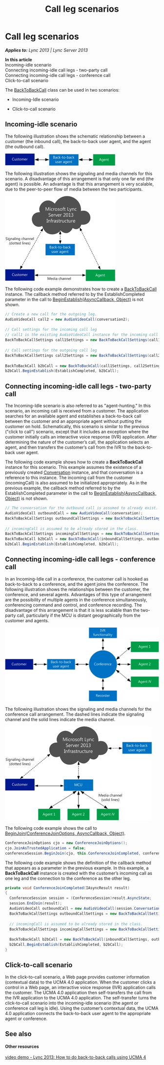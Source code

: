 ﻿---
title: Call leg scenarios
TOCTitle: Call leg scenarios
ms:assetid: f3eced9e-fb4e-4be8-8125-6cb46e164ca9
ms:mtpsurl: https://msdn.microsoft.com/en-us/library/Dn466021(v=office.15)
ms:contentKeyID: 57103008
ms.date: 07/25/2014
mtps_version: v=office.15
dev_langs:
- csharp
---

# Call leg scenarios


_**Applies to:** Lync 2013 | Lync Server 2013_

**In this article**  
Incoming-idle scenario  
Connecting incoming-idle call legs - two-party call  
Connecting incoming-idle call legs - conference call  
Click-to-call scenario  

The [BackToBackCall](https://msdn.microsoft.com/en-us/library/hh365598\(v=office.15\)) class can be used in two scenarios:

  - Incoming-Idle scenario

  - Click-to-call scenario

## Incoming-idle scenario

The following illustration shows the schematic relationship between a customer (the inbound call), the back-to-back user agent, and the agent (the outbound call).

![Relationship between a customer and agents](images/Dn466021.UCMA3-AstanaArch(Office.15).jpg "Relationship between a customer  and agents")

The following illustration shows the signaling and media channels for this scenario. A disadvantage of this arrangement is that only one far end (the agent) is possible. An advantage is that this arrangement is very scalable, due to the peer-to-peer flow of media between the two participants.

![Signaling and media channels - customer and agents](images/Dn466021.UCMA3-AstanaChannels(Office.15).jpg "Signaling and media channels - customer and agents")

The following code example demonstrates how to create a [BackToBackCall](https://msdn.microsoft.com/en-us/library/hh365598\(v=office.15\)) instance. The callback method referred to by the EstablishCompleted parameter in the call to [BeginEstablish(AsyncCallback, Object)](https://msdn.microsoft.com/en-us/library/hh384667\(v=office.15\)) is not shown.

``` csharp
// Create a new call for the outgoing leg.
AudioVideoCall call2 = new AudioVideoCall(conversation2);

// Call settings for the incoming call leg
// call1 is the existing AudioVideoCall instance for the incoming call
BackToBackCallSettings call1Settings = new BackToBackCallSettings(call1);

// Call settings for the outgoing call leg
BackToBackCallSettings call2Settings = new BackToBackCallSettings(call2, destinationUri2);

BackToBackCall b2bCall = new BackToBackCall(call1Settings, call2Settings);
b2bCall.BeginEstablish(EstablishCompleted, b2bCall);
```

## Connecting incoming-idle call legs - two-party call

The Incoming-Idle scenario is also referred to as "agent-hunting." In this scenario, an incoming call is received from a customer. The application searches for an available agent and establishes a back-to-back call between the customer and an appropriate agent without putting the customer on hold. Schematically, this scenario is similar to the previous ("click to call") scenario, except that it includes an exception where the customer initially calls an interactive voice response (IVR) application. After determining the nature of the customer’s call, the application selects an agent, and then transfers the customer’s call from the IVR to the back-to-back user agent.

The following code example shows how to create a **BackToBackCall** instance for this scenario. This example assumes the existence of a previously created [Conversation](https://msdn.microsoft.com/en-us/library/hh349224\(v=office.15\)) instance, and that conversation is a reference to this instance. The incoming call from the customer (incomingCall) is also assumed to be initialized appropriately. As in the previous example, the callback method referred to by the EstablishCompleted parameter in the call to [BeginEstablish(AsyncCallback, Object)](https://msdn.microsoft.com/en-us/library/hh384667\(v=office.15\)) is not shown.

``` csharp
// The conversation for the outbound call is assumed to already exist.
AudioVideoCall outboundCall = new AudioVideoCall(conversation);
BackToBackCallSettings outboundCallSettings = new BackToBackCallSettings(outboundCall, agentUri);

// incomingCall is assumed to be already stored in the class.
BackToBackCallSettings incomingCallSettings = new BackToBackCallSettings(incomingCall);
BackToBackCall b2bCall = new BackToBackCall(inboundCallSettings, outboundCallSettings);
b2bCall.BeginEstablish(EstablishCompleted, b2bCall);
```

## Connecting incoming-idle call legs - conference call

In an Incoming-Idle call in a conference, the customer call is hooked as back-to-back to a conference, and the agent joins the conference. The following illustration shows the relationships between the customer, the conference, and several agents. Advantages of this type of arrangement are the possibility of multiple agents in the conference simultaneously, conferencing command and control, and conference recording. The disadvantage of this arrangement is that it is less scalable than the two-party call, particularly if the MCU is distant geographically from the customer and agents.

![Relationship among customer, conference and agents](images/Dn466021.UCMA3-AspectArch(Office.15).jpg "Relationship among customer, conference and agents")

The following illustration shows the signaling and media channels for the conference call arrangement. The dashed lines indicate the signaling channel and the solid lines indicate the media channel.

![Signaling and media channels for conference call](images/Dn466021.UCMA3-AspectChannels(Office.15).jpg "Signaling and media channels for conference call")

The following code example shows the call to [BeginJoin(ConferenceJoinOptions, AsyncCallback, Object)](https://msdn.microsoft.com/en-us/library/hh348502\(v=office.15\)).

``` csharp
ConferenceJoinOptions cjo = new ConferenceJoinOptions();
cjo.JoinAsTrustedApplication = false;
conferenceSession.BeginJoin(cjo, this.ConferenceJoinCompleted, conferenceSession);
```

The following code example shows the definition of the callback method that appears as a parameter in the previous example. In this example, a **BackToBackCall** instance is created with the customer’s incoming call as one leg and the connection to the conference as the other leg.

``` csharp
private void ConferenceJoinCompleted(IAsyncResult result)
{
  ConferenceSession session = (ConferenceSession)result.AsyncState;
  session.EndJoin(result);
  AudioVideoCall outboundCall = new AudioVideoCall(session.Conversation);
  BackToBackCallSettings outboundCallSettings = new BackToBackCallSettings(outboundCall);

  // incomingCall is assumed to be already stored in the class. 
  BackToBackCallSettings incomingCallSettings = new BackToBackCallSettings(incomingCall);

  BackToBackCall b2bCall = new BackToBackCall(inboundCallSettings, outboundCallSettings);
  b2bCall.BeginEstablish(EstablishCompleted, b2bCall);
}
```

## Click-to-call scenario

In the click-to-call scenario, a Web page provides customer information (contextual data) to the UCMA 4.0 application. When the customer clicks a control in a Web page, an interactive voice response (IVR) application calls the customer. The UCMA 4.0 application then self-transfers the call from the IVR application to the UCMA 4.0 application. The self-transfer turns the click-to-call scenario into the incoming-idle scenario (the agent or conference call leg is idle). Using the customer’s contextual data, the UCMA 4.0 application connects the back-to-back user agent to the appropriate agent or conference.

## See also

#### Other resources

[video demo - Lync 2013: How to do back-to-back calls using UCMA 4](http://channel9.msdn.com/posts/lync-2013-how-to-do-back-to-back-calls-using-ucma-4)

